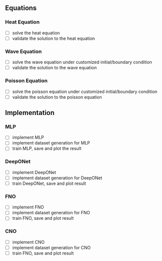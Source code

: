 ## Equations
### Heat Equation
- [ ] solve the heat equation
- [ ] validate the solution to the heat equation
### Wave Equation
- [ ] solve the wave equation under customized initial/boundary condition
- [ ] validate the solution to the wave equation 
### Poisson Equation
- [ ] solve the poisson equation under customized initial/boundary condition
- [ ] validate the solution to the poisson equation 
## Implementation
### MLP
- [ ] implement MLP
- [ ] implement dataset generation for MLP
- [ ] train MLP, save and plot  the result
### DeepONet
- [ ] implement DeepONet
- [ ] implement dataset generation for DeepONet
- [ ] train DeepONet, save and plot result
### FNO
- [ ]  implement FNO
- [ ]  implement dataset generation for FNO
- [ ]  train FNO, save and plot result
### CNO
- [ ]  implement CNO
- [ ]  implement dataset generation for CNO
- [ ]  train FNO, save and plot result